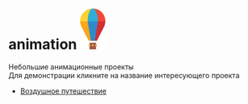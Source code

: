 # animation <img src='air_journey/images/aerostat.svg' width='50px'>

Небольшие анимационные проекты  
Для демонстрации кликните на название интересующего проекта

* [Воздушное путешествие](https://elenaproject.github.io/animation/air_journey/index.html)


